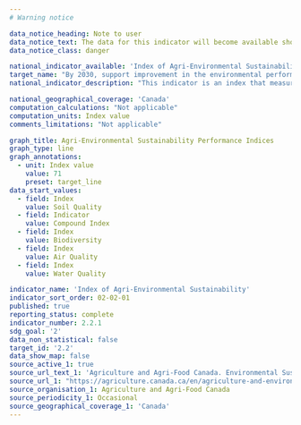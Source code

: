 ```yaml
---
# Warning notice

data_notice_heading: Note to user
data_notice_text: The data for this indicator will become available shortly, at which point the indicator will be updated.
data_notice_class: danger

national_indicator_available: 'Index of Agri-Environmental Sustainability'
target_name: "By 2030, support improvement in the environmental performance of the agriculture sector by achieving a score of 71 or higher for the Index of Agri-Environmental Sustainability"
national_indicator_description: "This indicator is an index that measures Agri-Environmental Sustainability. Agriculture and Agri-Food Canada developed a set of science-based agri-environmental indicators (AEIs) that integrate information on soils, climate and topography with statistics on land use and crop and livestock management practices. The indices are divided in five “health classes”, defined as: 80-100 Desired; 60-79 Good; 40-59 Moderate; 20-39 Poor; 0-19 At risk."

national_geographical_coverage: 'Canada'
computation_calculations: "Not applicable"
computation_units: Index value
comments_limitations: "Not applicable"

graph_title: Agri-Environmental Sustainability Performance Indices
graph_type: line
graph_annotations:
  - unit: Index value
    value: 71
    preset: target_line
data_start_values:
  - field: Index
    value: Soil Quality
  - field: Indicator
    value: Compound Index
  - field: Index
    value: Biodiversity
  - field: Index
    value: Air Quality
  - field: Index
    value: Water Quality

indicator_name: 'Index of Agri-Environmental Sustainability'
indicator_sort_order: 02-02-01
published: true
reporting_status: complete
indicator_number: 2.2.1
sdg_goal: '2'
data_non_statistical: false
target_id: '2.2'
data_show_map: false
source_active_1: true
source_url_text_1: 'Agriculture and Agri-Food Canada. Environmental Sustainability of Canadian Agriculture: Agri-Environmental Indicator Report Series – Report #4'
source_url_1: "https://agriculture.canada.ca/en/agriculture-and-environment/agri-environmental-indicators/environmental-sustainability-canadian-agriculture-agri-environmental-indicator-report-series-report"
source_organisation_1: Agriculture and Agri-Food Canada
source_periodicity_1: Occasional
source_geographical_coverage_1: 'Canada'
---
```


